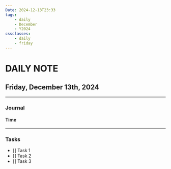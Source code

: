 ```yaml
---
Date: 2024-12-13T23:33
tags:
    - daily
    - December
    - Y2024
cssclasses:
    - daily
    - friday
---
```

# DAILY NOTE
## Friday, December 13th, 2024
***
### Journal
#### Time
***
### Tasks
- [] Task 1
- [] Task 2
- [] Task 3